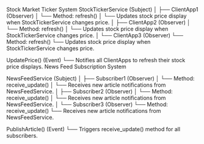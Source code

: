 Stock Market Ticker System
StockTickerService (Subject)
│
├── ClientApp1 (Observer)
│   └── Method: refresh()
│       └── Updates stock price display when StockTickerService changes price.
│
├── ClientApp2 (Observer)
│   └── Method: refresh()
│       └── Updates stock price display when StockTickerService changes price.
│
└── ClientApp3 (Observer)
    └── Method: refresh()
        └── Updates stock price display when StockTickerService changes price.

UpdatePrice() (Event)
└── Notifies all ClientApps to refresh their stock price displays.
News Feed Subscription System

NewsFeedService (Subject)
│
├── Subscriber1 (Observer)
│   └── Method: receive_update()
│       └── Receives new article notifications from NewsFeedService.
│
├── Subscriber2 (Observer)
│   └── Method: receive_update()
│       └── Receives new article notifications from NewsFeedService.
│
└── Subscriber3 (Observer)
    └── Method: receive_update()
        └── Receives new article notifications from NewsFeedService.

PublishArticle() (Event)
└── Triggers receive_update() method for all subscribers.
